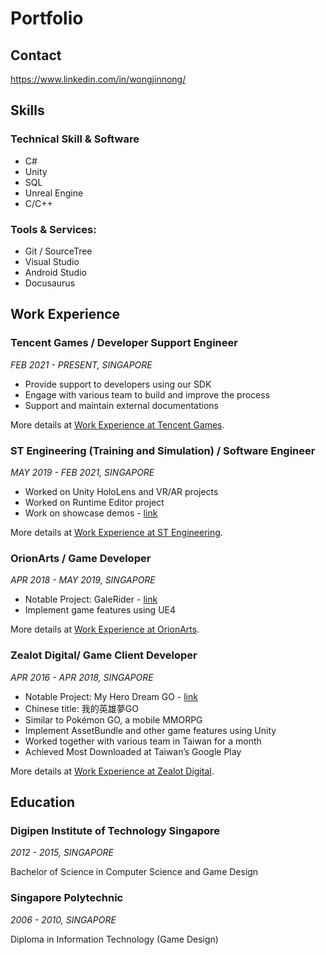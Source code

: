 # Portfolio

## Contact
https://www.linkedin.com/in/wongjinnong/

## Skills

### Technical Skill & Software
- C#
- Unity
- SQL
- Unreal Engine
- C/C++

### Tools & Services:
- Git / SourceTree
- Visual Studio
- Android Studio
- Docusaurus

## Work Experience

### Tencent Games / Developer Support Engineer

<i>FEB 2021 - PRESENT, SINGAPORE</i>

- Provide support to developers using our SDK
- Engage with various team to build and improve the process
- Support and maintain external documentations

More details at [Work Experience at Tencent Games](/Profile/docs/TencentGames).

### ST Engineering (Training and Simulation) / Software Engineer

<i>MAY 2019 - FEB 2021, SINGAPORE</i>

- Worked on Unity HoloLens and VR/AR projects
- Worked on Runtime Editor project
- Work on showcase demos - [link](/Profile/docs/ST#Showcase)

More details at [Work Experience at ST Engineering](/Profile/docs/ST).

### OrionArts / Game Developer

<i>APR 2018 - MAY 2019, SINGAPORE</i>

- Notable Project: GaleRider - [link](/Profile/docs/OrionArts#GaleRider)
- Implement game features using UE4

More details at [Work Experience at OrionArts](/Profile/docs/OrionArts).

### Zealot Digital/ Game Client Developer

<i>APR 2016 - APR 2018, SINGAPORE</i>

- Notable Project: My Hero Dream GO - [link](/Profile/docs/ZealotDigital#MyHeroGo)
- Chinese title: 我的英雄夢GO
- Similar to Pokémon GO, a mobile MMORPG
- Implement AssetBundle and other game features using Unity
- Worked together with various team in Taiwan for a month
- Achieved Most Downloaded at Taiwan’s Google Play

More details at [Work Experience at Zealot Digital](/Profile/docs/ZealotDigital).

## Education

### Digipen Institute of Technology Singapore 

<i>2012 - 2015, SINGAPORE</i>

Bachelor of Science in Computer Science and Game Design


### Singapore Polytechnic 

<i>2006 - 2010, SINGAPORE</i>

Diploma in Information Technology (Game Design)






